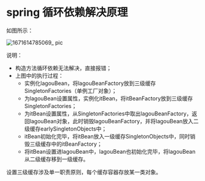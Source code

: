 # spring 循环依赖解决原理

如图所示：

![1671614785069_ pic](https://user-images.githubusercontent.com/69717405/109829358-66f23080-7c78-11eb-800e-8af79f89aa9a.jpg)

说明：

* 构造方法循环依赖无法解决，直接报错；
* 上图中的执行过程：
  *  实例化lagouBean，将lagouBeanFactory放到三级缓存SingletonFactories（单例工厂对象）；
  *  为lagouBean设置属性，实例化itBean，将itBeanFactory放到三级缓存SingletonFactories；
  *  为itBean设置属性，从SingletonFactories中取出lagouBeanFactory，返回lagouBean对象，此时销毁lagouBeanFactory，并将lagouBean放入二级缓存earlySingletonObjects中；
  *  itBean初始化完毕，将itBean放入一级缓存SingletonObjects中，同时销毁三级缓存中的itBeanFactory；
  *  将itBean设置进lagouBean中，lagouBean也初始化完毕，将lagouBean从二级缓存移到一级缓存。


设置三级缓存涉及单一职责原则，每个缓存容器存放某一类对象。

  
